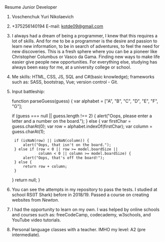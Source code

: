  Resume Junior Developer
 
1. Voschenchuk Yuri Nikolaevich
2. +375256140194 E-mail: kotde09@gmail.com
3. I always had a dream of being a programmer, I knew that this requires a lot of skills. And for me to be a programmer is the desire and passion to learn new information, to be in search of adventures, to feel the need for new discoveries. This is a fresh sphere where you can be a pioneer like Christopher Columbus or Vasco da Gama. Finding new ways to make life easier give people new opportunities. For everything else, studying has always been easy for me, at a university college or school.
4. Me skills: HTML, CSS, JS, SQL and C#(basic knowledge); frameworks such as: SASS, bootstrap, Vue; version control - Git.
5. Input battleship:

   function parseGuess(guess) {
	var alphabet = ["A", "B", "C", "D", "E", "F", "G"];

	if (guess === null || guess.length !== 2) {
		alert("Oops, please enter a letter and a number on the board.");
	} else {
		var firstChar = guess.charAt(0);
		var row = alphabet.indexOf(firstChar);
		var column = guess.charAt(1);
		
		if (isNaN(row) || isNaN(column)) {
			alert("Oops, that isn't on the board.");
		} else if (row < 0 || row >= model.boardSize ||
		           column < 0 || column >= model.boardSize) {
			alert("Oops, that's off the board!");
		} else {
			return row + column;
		}
	}
	return null;
  }

6. You can see the attempts in my repository to pass the tests. I studied at school RS(IT Shark) before in 2018/19. Passed a course on creating websites from *Newton*.
7. I had the opportunity to learn on my own. I was helped by online schools and courses such as: freeCodeCamp, codecademy, w3schools, and YouTube video tutorials.
8. Personal language classes with a teacher. IMHO my level: A2 (pre intermediate).
